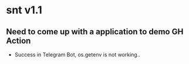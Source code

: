 # snt v1.1  

## Need to come up with a application to demo GH Action
- Success in Telegram Bot, os.getenv is not working..